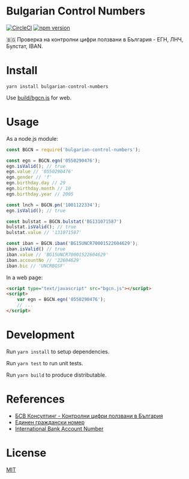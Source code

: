Bulgarian Control Numbers
==========================

[![CircleCI](https://circleci.com/gh/petarov/bulgarian-control-numbers.svg?style=svg)](https://circleci.com/gh/petarov/bulgarian-control-numbers) [![npm version][npm-image]][npm-url]

[npm-url]: https://www.npmjs.com/package/bulgarian-control-numbers
[npm-image]: https://img.shields.io/npm/v/bulgarian-control-numbers.svg

:bulgaria: Проверка на контролни цифри ползвани в България - ЕГН, ЛНЧ, Булстат, IBAN.

# Install

    yarn install bulgarian-control-numbers

Use [build/bgcn.js](build/bgcn.js) for web.

# Usage

As a node.js module:

```javascript
const BGCN = require('bulgarian-control-numbers');

const egn = BGCN.egn('0550290476');
egn.isValid(); // true
egn.value // '0550290476'
egn.gender // 'f'
egn.birthday.day // 29
egn.birthday.month // 10
egn.birthday.year // 2005

const lnch = BGCN.pn('1001122334');
egn.isValid(); // true

const bulstat = BGCN.bulstat('BG131071587')
bulstat.isValid(); // true
bulstat.value // '131071587'

const iban = BGCN.iban('BG15UNCR70001522604629');
iban.isValid() // true
iban.value // 'BG15UNCR70001522604629'
iban.accountNo // '22604629'
iban.bic // 'UNCRBGSF'
```

In a web page:

```html
<script type="text/javascript" src="bgcn.js"></script>
<script>
    var egn = BGCN.egn('0550290476');
    // ...
</script>
```

# Development

Run `yarn install` to setup dependencies.

Run `yarn test` to run unit tests.

Run `yarn build` to produce distributable.

# References

* [БСВ Консултинг - Контролни цифри ползвани в България](http://bsv-bg.com/контролни-цифри-ползвани-в-българия)
* [Единен граждански номер](https://bg.wikipedia.org/wiki/Единен_граждански_номер)
* [International Bank Account Number](https://en.wikipedia.org/wiki/International_Bank_Account_Number)

# License

[MIT](LICENSE)
